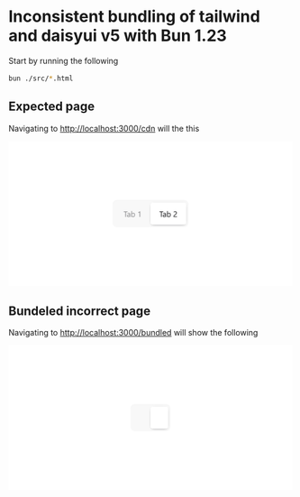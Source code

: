 # Inconsistent bundling of tailwind and daisyui v5 with Bun 1.23

Start by running the following
```bash
bun ./src/*.html
 ```

## Expected page

Navigating to [http://localhost:3000/cdn](http://localhost:3000/cdn) will the this

![An image of two tabs called Tab 1 and Tab 2. You can click on them to switch between them](./public/cdn.png "Cdn image")

## Bundeled incorrect page

Navigating to [http://localhost:3000/bundled](http://localhost:3000/bundled) will show the following

![An image of two tabs where the text inside is missing](./public/bundled.png "Bundled image")